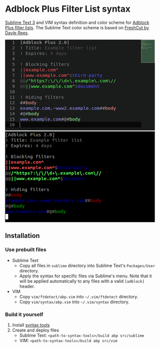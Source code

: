 # Adblock Plus Filter List syntax

[Sublime Text 3][st3] and VIM syntax definition and color scheme for [Adblock Plus filter lists][abp]. The Sublime Text color scheme is based on [FreshCut by Dayle Rees][freshcut].

![Sublime Text 3 screenshot](screenshots/sublime.png)
![VIM screenshot](screenshots/vim.png)

## Installation

### Use prebuilt files

- Sublime Text
    - Copy all files in `sublime` directory into Sublime Text's `Packages/User` directory.
    - Apply the syntax for specific files via Sublime's menu. Note that it will be applied automatically to any files with a valid `[adblock]` header.
- VIM
    - Copy `vim/ftdetect/abp.vim` into `~/.vim/ftdetect` directory.
    - Copy `vim/syntax/abp.vim` into `~/.vim/syntax` directory.

### Build it yourself

1. Install [syntax tools][syntax-tools]
2. Create and deploy files
    - Sublime Text: `<path-to-syntax-tools>/build abp src/sublime`
    - VIM: `<path-to-syntax-tools>/build abp src/vim`

[abp]: https://adblockplus.org/en/filters
[freshcut]: https://github.com/daylerees/colour-schemes/blob/master/legacy/Contrast/FreshCut.tmTheme
[st3]: http://www.sublimetext.com/
[syntax-tools]: https://github.com/ThomasGreiner/syntax-tools
